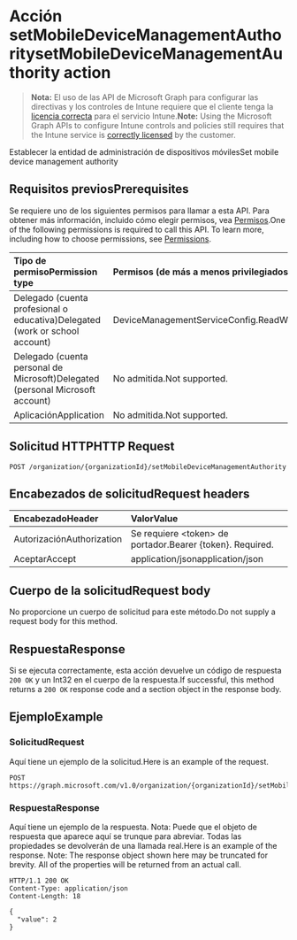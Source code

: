 # <a name="setmobiledevicemanagementauthority-action"></a><span data-ttu-id="a1fbd-101">Acción setMobileDeviceManagementAuthority</span><span class="sxs-lookup"><span data-stu-id="a1fbd-101">setMobileDeviceManagementAuthority action</span></span>

> <span data-ttu-id="a1fbd-102">**Nota:** El uso de las API de Microsoft Graph para configurar las directivas y los controles de Intune requiere que el cliente tenga la [licencia correcta](https://go.microsoft.com/fwlink/?linkid=839381) para el servicio Intune.</span><span class="sxs-lookup"><span data-stu-id="a1fbd-102">**Note:** Using the Microsoft Graph APIs to configure Intune controls and policies still requires that the Intune service is [correctly licensed](https://go.microsoft.com/fwlink/?linkid=839381) by the customer.</span></span>

<span data-ttu-id="a1fbd-103">Establecer la entidad de administración de dispositivos móviles</span><span class="sxs-lookup"><span data-stu-id="a1fbd-103">Set mobile device management authority</span></span>
## <a name="prerequisites"></a><span data-ttu-id="a1fbd-104">Requisitos previos</span><span class="sxs-lookup"><span data-stu-id="a1fbd-104">Prerequisites</span></span>
<span data-ttu-id="a1fbd-p101">Se requiere uno de los siguientes permisos para llamar a esta API. Para obtener más información, incluido cómo elegir permisos, vea [Permisos](../../../concepts/permissions_reference.md).</span><span class="sxs-lookup"><span data-stu-id="a1fbd-p101">One of the following permissions is required to call this API. To learn more, including how to choose permissions, see [Permissions](../../../concepts/permissions_reference.md).</span></span>

|<span data-ttu-id="a1fbd-107">Tipo de permiso</span><span class="sxs-lookup"><span data-stu-id="a1fbd-107">Permission type</span></span>|<span data-ttu-id="a1fbd-108">Permisos (de más a menos privilegiados)</span><span class="sxs-lookup"><span data-stu-id="a1fbd-108">Permissions (from least to most privileged)</span></span>|
|:---|:---|
|<span data-ttu-id="a1fbd-109">Delegado (cuenta profesional o educativa)</span><span class="sxs-lookup"><span data-stu-id="a1fbd-109">Delegated (work or school account)</span></span>|<span data-ttu-id="a1fbd-110">DeviceManagementServiceConfig.ReadWrite.All</span><span class="sxs-lookup"><span data-stu-id="a1fbd-110">DeviceManagementServiceConfig.ReadWrite.All</span></span>|
|<span data-ttu-id="a1fbd-111">Delegado (cuenta personal de Microsoft)</span><span class="sxs-lookup"><span data-stu-id="a1fbd-111">Delegated (personal Microsoft account)</span></span>|<span data-ttu-id="a1fbd-112">No admitida.</span><span class="sxs-lookup"><span data-stu-id="a1fbd-112">Not supported.</span></span>|
|<span data-ttu-id="a1fbd-113">Aplicación</span><span class="sxs-lookup"><span data-stu-id="a1fbd-113">Application</span></span>|<span data-ttu-id="a1fbd-114">No admitida.</span><span class="sxs-lookup"><span data-stu-id="a1fbd-114">Not supported.</span></span>|

## <a name="http-request"></a><span data-ttu-id="a1fbd-115">Solicitud HTTP</span><span class="sxs-lookup"><span data-stu-id="a1fbd-115">HTTP Request</span></span>
<!-- {
  "blockType": "ignored"
}
-->
``` http
POST /organization/{organizationId}/setMobileDeviceManagementAuthority
```

## <a name="request-headers"></a><span data-ttu-id="a1fbd-116">Encabezados de solicitud</span><span class="sxs-lookup"><span data-stu-id="a1fbd-116">Request headers</span></span>
|<span data-ttu-id="a1fbd-117">Encabezado</span><span class="sxs-lookup"><span data-stu-id="a1fbd-117">Header</span></span>|<span data-ttu-id="a1fbd-118">Valor</span><span class="sxs-lookup"><span data-stu-id="a1fbd-118">Value</span></span>|
|:---|:---|
|<span data-ttu-id="a1fbd-119">Autorización</span><span class="sxs-lookup"><span data-stu-id="a1fbd-119">Authorization</span></span>|<span data-ttu-id="a1fbd-120">Se requiere &lt;token&gt; de portador.</span><span class="sxs-lookup"><span data-stu-id="a1fbd-120">Bearer {token}. Required.</span></span>|
|<span data-ttu-id="a1fbd-121">Aceptar</span><span class="sxs-lookup"><span data-stu-id="a1fbd-121">Accept</span></span>|<span data-ttu-id="a1fbd-122">application/json</span><span class="sxs-lookup"><span data-stu-id="a1fbd-122">application/json</span></span>|

## <a name="request-body"></a><span data-ttu-id="a1fbd-123">Cuerpo de la solicitud</span><span class="sxs-lookup"><span data-stu-id="a1fbd-123">Request body</span></span>
<span data-ttu-id="a1fbd-124">No proporcione un cuerpo de solicitud para este método.</span><span class="sxs-lookup"><span data-stu-id="a1fbd-124">Do not supply a request body for this method.</span></span>

## <a name="response"></a><span data-ttu-id="a1fbd-125">Respuesta</span><span class="sxs-lookup"><span data-stu-id="a1fbd-125">Response</span></span>
<span data-ttu-id="a1fbd-126">Si se ejecuta correctamente, esta acción devuelve un código de respuesta `200 OK` y un Int32 en el cuerpo de la respuesta.</span><span class="sxs-lookup"><span data-stu-id="a1fbd-126">If successful, this method returns a `200 OK` response code and a section object in the response body.</span></span>

## <a name="example"></a><span data-ttu-id="a1fbd-127">Ejemplo</span><span class="sxs-lookup"><span data-stu-id="a1fbd-127">Example</span></span>
### <a name="request"></a><span data-ttu-id="a1fbd-128">Solicitud</span><span class="sxs-lookup"><span data-stu-id="a1fbd-128">Request</span></span>
<span data-ttu-id="a1fbd-129">Aquí tiene un ejemplo de la solicitud.</span><span class="sxs-lookup"><span data-stu-id="a1fbd-129">Here is an example of the request.</span></span>
``` http
POST https://graph.microsoft.com/v1.0/organization/{organizationId}/setMobileDeviceManagementAuthority
```

### <a name="response"></a><span data-ttu-id="a1fbd-130">Respuesta</span><span class="sxs-lookup"><span data-stu-id="a1fbd-130">Response</span></span>
<span data-ttu-id="a1fbd-p102">Aquí tiene un ejemplo de la respuesta. Nota: Puede que el objeto de respuesta que aparece aquí se trunque para abreviar. Todas las propiedades se devolverán de una llamada real.</span><span class="sxs-lookup"><span data-stu-id="a1fbd-p102">Here is an example of the response. Note: The response object shown here may be truncated for brevity. All of the properties will be returned from an actual call.</span></span>
``` http
HTTP/1.1 200 OK
Content-Type: application/json
Content-Length: 18

{
  "value": 2
}
```



